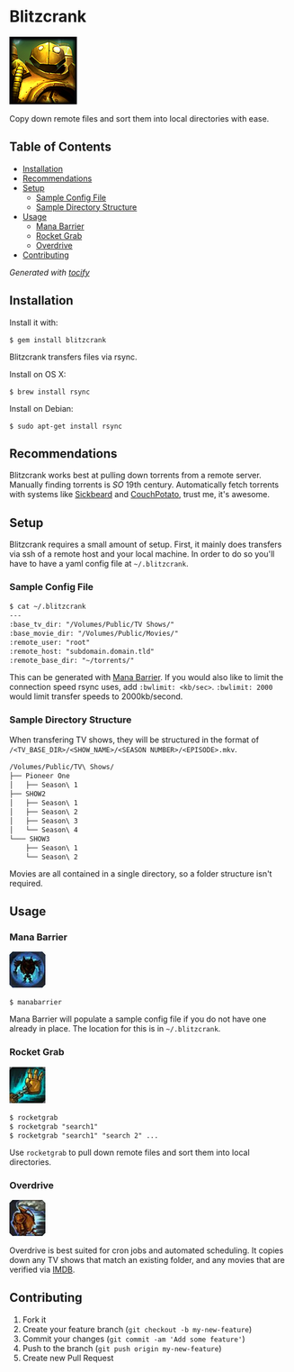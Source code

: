 # Blitzcrank

[![Blitz](./img/BlitzcrankSquare.png)](http://leagueoflegends.wikia.com/wiki/Blitzcrank)

Copy down remote files and sort them into local directories with ease.

## Table of Contents
* [Installation](#installation)
* [Recommendations](#recommendations)
* [Setup](#setup)
    * [Sample Config File](#sample-config-file)
    * [Sample Directory Structure](#sample-directory-structure)
* [Usage](#usage)
    * [Mana Barrier](#mana-barrier)
    * [Rocket Grab](#rocket-grab)
    * [Overdrive](#overdrive)
* [Contributing](#contributing)

_Generated with [tocify](https://github.com/pyro2927/tocify)_

## Installation

Install it with:

    $ gem install blitzcrank

Blitzcrank transfers files via rsync.

Install on OS X:

    $ brew install rsync

Install on Debian:

    $ sudo apt-get install rsync

## Recommendations

Blitzcrank works best at pulling down torrents from a remote server.  Manually finding torrents is _SO_ 19th century.  Automatically fetch torrents with systems like [Sickbeard](http://sickbeard.com/) and [CouchPotato](https://couchpota.to/), trust me, it's awesome.

## Setup

Blitzcrank requires a small amount of setup.  First, it mainly does transfers via ssh of a remote host and your local machine.  In order to do so you'll have to have a yaml config file at `~/.blitzcrank`.

### Sample Config File

	$ cat ~/.blitzcrank
	---
	:base_tv_dir: "/Volumes/Public/TV Shows/"
	:base_movie_dir: "/Volumes/Public/Movies/"
	:remote_user: "root"
	:remote_host: "subdomain.domain.tld"
	:remote_base_dir: "~/torrents/"
	
This can be generated with [Mana Barrier](#mana-barrier).  If you would also like to limit the connection speed rsync uses, add `:bwlimit: <kb/sec>`.  `:bwlimit: 2000` would limit transfer speeds to 2000kb/second.

### Sample Directory Structure

When transfering TV shows, they will be structured in the format of `/<TV_BASE_DIR>/<SHOW_NAME>/<SEASON NUMBER>/<EPISODE>.mkv`.

	/Volumes/Public/TV\ Shows/
	├── Pioneer One
	│   ├── Season\ 1
	├── SHOW2
	│   ├── Season\ 1
	│   ├── Season\ 2
	│   ├── Season\ 3
	│   └── Season\ 4
	└─── SHOW3
	    ├── Season\ 1
	    └── Season\ 2

Movies are all contained in a single directory, so a folder structure isn't required.

## Usage

### Mana Barrier
![Blitz](./img/Mana_Barrier.jpg)

	$ manabarrier
	
Mana Barrier will populate a sample config file if you do not have one already in place.  The location for this is in `~/.blitzcrank`.

### Rocket Grab
![Blitz](./img/Rocket_Grab.jpg)

	$ rocketgrab
	$ rocketgrab "search1"
	$ rocketgrab "search1" "search 2" ...
	
Use `rocketgrab` to pull down remote files and sort them into local directories.

### Overdrive
![Blitz](./img/Overdrive.jpg)

Overdrive is best suited for cron jobs and automated scheduling.  It copies down any TV shows that match an existing folder, and any movies that are verified via [IMDB](http://www.imdb.com/).

## Contributing

1. Fork it
2. Create your feature branch (`git checkout -b my-new-feature`)
3. Commit your changes (`git commit -am 'Add some feature'`)
4. Push to the branch (`git push origin my-new-feature`)
5. Create new Pull Request
